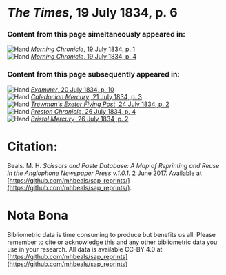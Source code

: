# *The Times*, 19 July 1834, p. 6  
  
### Content from this page simeltaneously appeared in:  
![Hand](http://scissorsandpaste.net/wp-content/uploads/2017/06/smallhandpointer.png) [*Morning Chronicle*, 19 July 1834, p. 1](https://mhbeals.github.io/sap_html/Morning-Chronicle/Morning-Chronicle-19-July-1834-p-1)  
![Hand](http://scissorsandpaste.net/wp-content/uploads/2017/06/smallhandpointer.png) [*Morning Chronicle*, 19 July 1834, p. 4](https://mhbeals.github.io/sap_html/Morning-Chronicle/Morning-Chronicle-19-July-1834-p-4)  
  
### Content from this page subsequently appeared in:  
![Hand](http://scissorsandpaste.net/wp-content/uploads/2017/06/smallhandpointer.png) [*Examiner*, 20 July 1834, p. 10](https://mhbeals.github.io/sap_html/Examiner/Examiner-20-July-1834-p-10)  
![Hand](http://scissorsandpaste.net/wp-content/uploads/2017/06/smallhandpointer.png) [*Caledonian Mercury*, 21 July 1834, p. 3](https://mhbeals.github.io/sap_html/Caledonian-Mercury/Caledonian-Mercury-21-July-1834-p-3)  
![Hand](http://scissorsandpaste.net/wp-content/uploads/2017/06/smallhandpointer.png) [*Trewman's Exeter Flying Post*, 24 July 1834, p. 2](https://mhbeals.github.io/sap_html/Trewman's-Exeter-Flying-Post/Trewman's-Exeter-Flying-Post-24-July-1834-p-2)  
![Hand](http://scissorsandpaste.net/wp-content/uploads/2017/06/smallhandpointer.png) [*Preston Chronicle*, 26 July 1834, p. 4](https://mhbeals.github.io/sap_html/Preston-Chronicle/Preston-Chronicle-26-July-1834-p-4)  
![Hand](http://scissorsandpaste.net/wp-content/uploads/2017/06/smallhandpointer.png) [*Bristol Mercury*, 26 July 1834, p. 2](https://mhbeals.github.io/sap_html/Bristol-Mercury/Bristol-Mercury-26-July-1834-p-2)  


# Citation: 

Beals. M. H. *Scissors and Paste Database: A Map of Reprinting and Reuse in the Anglophone Newspaper Press v.1.0.1.* 2 June 2017. Available at [https://github.com/mhbeals/sap_reprints/](https://github.com/mhbeals/sap_reprints/). 

# Nota Bona

Bibliometric data is time consuming to produce but benefits us all. Please remember to cite or acknowledge this and any other bibliometric data you use in your research. All data is available CC-BY 4.0 at [https://github.com/mhbeals/sap_reprints](https://github.com/mhbeals/sap_reprints)